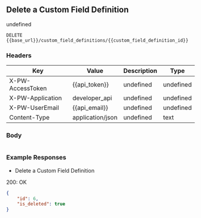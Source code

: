 ## Delete a Custom Field Definition

undefined

```DELETE {{base_url}}/custom_field_definitions/{{custom_field_definition_id}}```

### Headers

Key | Value | Description | Type
--- | --- | --- | ---
X-PW-AccessToken | {{api_token}} | undefined | undefined
X-PW-Application | developer_api | undefined | undefined
X-PW-UserEmail | {{api_email}} | undefined | undefined
Content-Type | application/json | undefined | text
### Body

```

```
### Example Responses

- Delete a Custom Field Definition

200: OK
```json
{
    "id": 6,
    "is_deleted": true
}
```